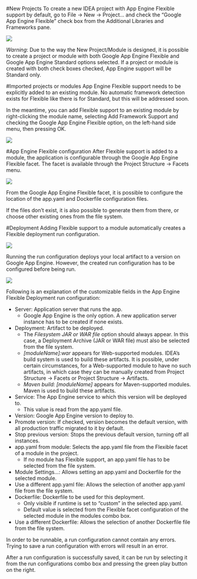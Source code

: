 #New Projects
To create a new IDEA project with App Engine Flexible support by default, go to File -> New -> Project… and check the “Google App Engine Flexible” check box from the Additional Libraries and Frameworks pane.

![](https://googlecloudplatform.github.io/google-cloud-intellij/images/flexible/new-project.png)

_Warning_: Due to the way the New Project/Module is designed, it is possible to create a project or module with both Google App Engine Flexible and Google App Engine Standard options selected. If a project or module is created with both check boxes checked, App Engine support will be Standard only.

#Imported projects or modules
App Engine Flexible support needs to be explicitly added to an existing module. No automatic framework detection exists for Flexible like there is for Standard, but this will be addressed soon.

In the meantime, you can add Flexible support to an existing module by right-clicking the module name, selecting Add Framework Support and checking the Google App Engine Flexible option, on the left-hand side menu, then pressing OK.

![](https://googlecloudplatform.github.io/google-cloud-intellij/images/flexible/add-framework.png)

#App Engine Flexible configuration
After Flexible support is added to a module, the application is configurable through the Google App Engine Flexible facet. The facet is available through the Project Structure -> Facets menu.

![](https://googlecloudplatform.github.io/google-cloud-intellij/images/flexible/facet.png)

From the Google App Engine Flexible facet, it is possible to configure the location of the app.yaml and Dockerfile configuration files.

If the files don’t exist, it is also possible to generate them from there, or choose other existing ones from the file system.

#Deployment
Adding Flexible support to a module automatically creates a Flexible deployment run configuration.

![](https://googlecloudplatform.github.io/google-cloud-intellij/images/flexible/runconfig-outside.png)

Running the run configuration deploys your local artifact to a version on Google App Engine. However, the created run configuration has to be configured before being run.

![](https://googlecloudplatform.github.io/google-cloud-intellij/images/flexible/runconfig-inside.png)

Following is an explanation of the customizable fields in the App Engine Flexible Deployment run configuration:
* Server: Application server that runs the app.
  * Google App Engine is the only option. A new application server instance has to be created if none exists.
* Deployment: Artifact to be deployed. 
  * The _Filesystem JAR or WAR file_ option should always appear. In this case, a Deployment Archive (JAR or WAR file) must also be selected from the file system.
  * _[moduleName]:war_ appears for Web-supported modules. IDEA’s build system is used to build these artifacts. It is possible, under certain circumstances, for a Web-supported module to have no such artifacts, in which case they can be manually created from Project Structure -> Facets or Project Structure -> Artifacts.
  * _Maven build: [moduleName]_ appears for Maven-supported modules. Maven is used to build these artifacts.
* Service: The App Engine service to which this version will be deployed to.
  * This value is read from the app.yaml file.
* Version: Google App Engine version to deploy to.
* Promote version: If checked, version becomes the default version, with all production traffic migrated to it by default.
* Stop previous version: Stops the previous default version, turning off all instances.
* app.yaml from module: Selects the app.yaml file from the Flexible facet of a module in the project.
  * If no module has Flexible support, an app.yaml file has to be selected from the file system.
* Module Settings…: Allows setting an app.yaml and Dockerfile for the selected module.
* Use a different app.yaml file: Allows the selection of another app.yaml file from the file system.
* Dockerfile: Dockerfile to be used for this deployment.
  * Only visible if runtime is set to “custom” in the selected app.yaml.
  * Default value is selected from the Flexible facet configuration of the selected module in the modules combo box.
* Use a different Dockerfile: Allows the selection of another Dockerfile file from the file system.

In order to be runnable, a run configuration cannot contain any errors. Trying to save a run configuration with errors will result in an error.

After a run configuration is successfully saved, it can be run by selecting it from the run configurations combo box and pressing the green play button on the right.
